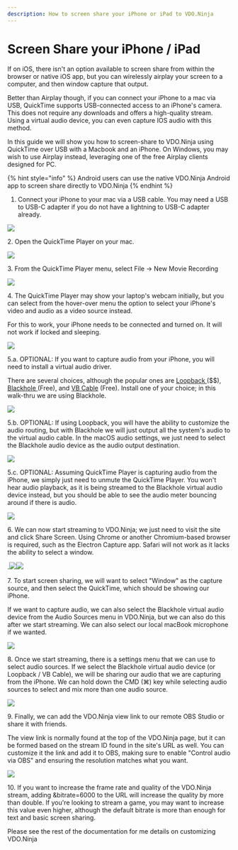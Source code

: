 ```yaml
---
description: How to screen share your iPhone or iPad to VDO.Ninja
---
```


# Screen Share your iPhone / iPad

If on iOS, there isn't an option available to screen share from within the browser or native iOS app, but you can wirelessly airplay your screen to a computer, and then window capture that output.

Better than Airplay though, if you can connect your iPhone to a mac via USB, QuickTime supports USB-connected access to an iPhone's camera. This does not require any downloads and offers a high-quality stream. Using a virtual audio device, you can even capture IOS audio with this method.

In this guide we will show you how to screen-share to VDO.Ninja using QuickTime over USB with a Macbook and an iPhone.  On Windows, you may wish to use Airplay instead, leveraging one of the free Airplay clients designed for PC. &#x20;

{% hint style="info" %}
Android users can use the native VDO.Ninja Android app to screen share directly to VDO.Ninja
{% endhint %}

1. Connect your iPhone to your mac via a USB cable. You may need a USB to USB-C adapter if you do not have a lightning to USB-C adapter already.

![](<../.gitbook/assets/image (104).png>)

2\. Open the QuickTime Player on your mac.

![](<../.gitbook/assets/image (89).png>)

3\. From the QuickTime Player menu, select File -> New Movie Recording

![](<../.gitbook/assets/image (90) (1).png>)

4\. The QuickTime Player may show your laptop's webcam initially, but you can select from the hover-over menu the option to select your iPhone's video and audio as a video source instead.

For this to work, your iPhone needs to be connected and turned on. It will not work if locked and sleeping.

![](<../.gitbook/assets/image (122).png>)

5.a. OPTIONAL:  If you want to capture audio from your iPhone, you will need to install a virtual audio driver.

There are several choices, although the popular ones are [Loopback ](https://rogueamoeba.com/loopback/)(\$$), [Blackhole ](https://blackhole.soullabs.com/horizon/dashboard)(Free), and [VB Cable](https://vb-audio.com/Cable/) (Free).  Install one of your choice; in this walk-thru we are using Blackhole.

![](<../.gitbook/assets/image (114).png>)

5.b. OPTIONAL:  If using Loopback, you will have the ability to customize the audio routing, but with Blackhole we will just output all the system's audio to the virtual audio cable.  In the macOS audio settings, we just need to select the Blackhole audio device as the audio output destination.

![](<../.gitbook/assets/image (93).png>)

5.c. OPTIONAL:  Assuming QuickTime Player is capturing audio from the iPhone, we simply just need to unmute the QuickTime Player.  You won't hear audio playback, as it is being streamed to the Blackhole virtual audio device instead, but you should be able to see the audio meter bouncing around if there is audio.

![](<../.gitbook/assets/image (123).png>)

6\. We can now start streaming to VDO.Ninja; we just need to visit the site and click Share Screen.  Using Chrome or another Chromium-based browser is required, such as the Electron Capture app.  Safari will not work as it lacks the ability to select a window.

.![](<../.gitbook/assets/image (119) (1).png>)![](<../.gitbook/assets/image (128) (1).png>)

7\. To start screen sharing, we will want to select "Window" as the capture source, and then select the QuickTime, which should be showing our iPhone.&#x20;

If we want to capture audio, we can also select the Blackhole virtual audio device from the Audio Sources menu in VDO.Ninja, but we can also do this after we start streaming. We can also select our local macBook microphone if we wanted.

![](<../.gitbook/assets/image (120).png>)

8\. Once we start streaming, there is a settings menu that we can use to select audio sources. If we select the Blackhole virtual audio device (or Loopback / VB Cable), we will be sharing our audio that we are capturing from the iPhone.  We can hold down the CMD (⌘) key while selecting audio sources to select and mix more than one audio source.

&#x20;![](<../.gitbook/assets/image (125).png>)

9\. Finally, we can add the VDO.Ninja view link to our remote OBS Studio or share it with friends.&#x20;

The view link is normally found at the top of the VDO.Ninja page, but it can be formed based on the stream ID found in the site's URL as well.  You can customize it the link and add it to OBS, making sure to enable "Control audio via OBS" and ensuring the resolution matches what you want.

![](<../.gitbook/assets/image (129).png>)

10\. If you want to increase the frame rate and quality of the VDO.Ninja stream, adding \&bitrate=6000 to the URL will increase the quality by more than double. If you're looking to stream a game, you may want to increase this value even higher, although the default bitrate is more than enough for text and basic screen sharing.

Please see the rest of the documentation for me details on customizing VDO.Ninja





